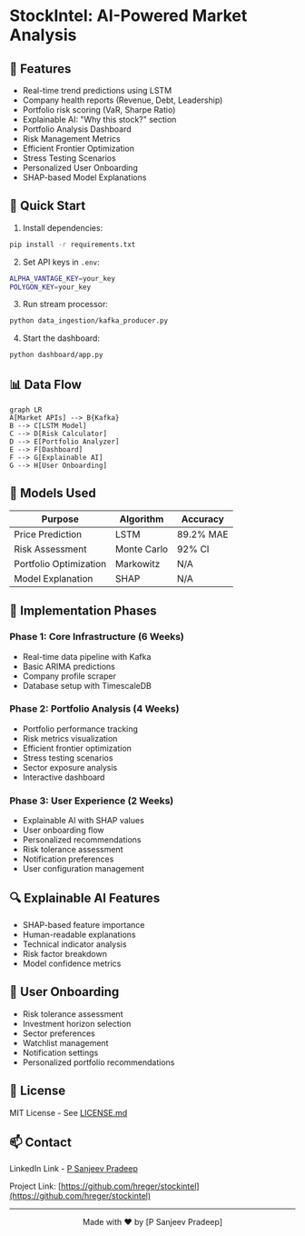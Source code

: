 # StockIntel: AI-Powered Market Analysis

## 📌 Features
- Real-time trend predictions using LSTM
- Company health reports (Revenue, Debt, Leadership)
- Portfolio risk scoring (VaR, Sharpe Ratio)
- Explainable AI: "Why this stock?" section
- Portfolio Analysis Dashboard
- Risk Management Metrics
- Efficient Frontier Optimization
- Stress Testing Scenarios
- Personalized User Onboarding
- SHAP-based Model Explanations

## 🚀 Quick Start
1. Install dependencies:
```bash
pip install -r requirements.txt
```

2. Set API keys in `.env`:
```bash
ALPHA_VANTAGE_KEY=your_key
POLYGON_KEY=your_key
```

3. Run stream processor:
```bash
python data_ingestion/kafka_producer.py
```

4. Start the dashboard:
```bash
python dashboard/app.py
```

## 📊 Data Flow
```
graph LR
A[Market APIs] --> B{Kafka}
B --> C[LSTM Model]
C --> D[Risk Calculator]
D --> E[Portfolio Analyzer]
E --> F[Dashboard]
F --> G[Explainable AI]
G --> H[User Onboarding]
```

## 🤖 Models Used
| Purpose                | Algorithm       | Accuracy  |
|------------------------|-----------------|-----------|
| Price Prediction       | LSTM            | 89.2% MAE |
| Risk Assessment        | Monte Carlo     | 92% CI    |
| Portfolio Optimization | Markowitz       | N/A       |
| Model Explanation      | SHAP            | N/A       |

## 🎯 Implementation Phases

### Phase 1: Core Infrastructure (6 Weeks)
- Real-time data pipeline with Kafka
- Basic ARIMA predictions
- Company profile scraper
- Database setup with TimescaleDB

### Phase 2: Portfolio Analysis (4 Weeks)
- Portfolio performance tracking
- Risk metrics visualization
- Efficient frontier optimization
- Stress testing scenarios
- Sector exposure analysis
- Interactive dashboard

### Phase 3: User Experience (2 Weeks)
- Explainable AI with SHAP values
- User onboarding flow
- Personalized recommendations
- Risk tolerance assessment
- Notification preferences
- User configuration management

## 🔍 Explainable AI Features
- SHAP-based feature importance
- Human-readable explanations
- Technical indicator analysis
- Risk factor breakdown
- Model confidence metrics

## 👤 User Onboarding
- Risk tolerance assessment
- Investment horizon selection
- Sector preferences
- Watchlist management
- Notification settings
- Personalized portfolio recommendations

## 📜 License
MIT License - See [LICENSE.md](LICENSE.md)

## 📫 Contact

LinkedIn Link - [P Sanjeev Pradeep](https://www.linkedin.com/in/p-sanjeev-pradeep)

Project Link: [https://github.com/hreger/stockintel](https://github.com/hreger/stockintel)

---

<p align="center">Made with ❤️ by [P Sanjeev Pradeep]</p>
